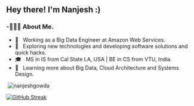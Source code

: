### 



<h2>Hey there! I'm Nanjesh :) </h2>
<h3> -👨🏻‍💻 About Me. </h3>

- 💼 &nbsp; Working as a Big Data Engineer at Amazon Web Services.
- 🤔 &nbsp; Exploring new technologies and developing software solutions and quick hacks.
- 🎓 &nbsp; MS in IS from Cal State LA, USA | BE in CS from VTU, India.
- 🌱 &nbsp; Learning more about Big Data, Cloud Architecture and Systems Design.


<p>&nbsp;<img src="https://github-readme-stats.vercel.app/api?username=nanjeshgowda&show_icons=true&locale=en" alt="nanjeshgowda" /></p>

[![GitHub Streak](https://streak-stats.demolab.com?user=nanjeshgowda&date_format=M%20j%5B%2C%20Y%5D)](https://git.io/streak-stats)

















